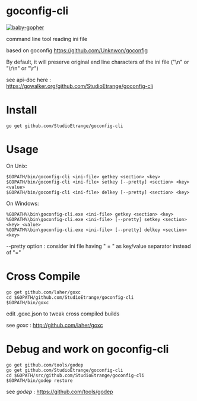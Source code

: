# goconfig-cli

[![baby-gopher](https://raw.github.com/drnic/babygopher-site/gh-pages/images/babygopher-logo-small.png)](http://www.babygopher.org)

command line tool reading ini file

based on goconfig https://github.com/Unknwon/goconfig

By default, it will preserve original end line characters of the ini file ("\n" or "\r\n" or "\r")

see api-doc here : https://gowalker.org/github.com/StudioEtrange/goconfig-cli

# Install

	go get github.com/StudioEtrange/goconfig-cli

# Usage

On Unix:


	$GOPATH/bin/goconfig-cli <ini-file> getkey <section> <key>
	$GOPATH/bin/goconfig-cli <ini-file> setkey [--pretty] <section> <key> <value>
	$GOPATH/bin/goconfig-cli <ini-file> delkey [--pretty] <section> <key> 


On Windows:

	%GOPATH%\bin\goconfig-cli.exe <ini-file> getkey <section> <key>
	%GOPATH%\bin\goconfig-cli.exe <ini-file> [--pretty] setkey <section> <key> <value>
	%GOPATH%\bin\goconfig-cli.exe <ini-file> [--pretty] delkey <section> <key>



--pretty option : consider ini file having " = " as key/value separator instead of "="


# Cross Compile

	go get github.com/laher/goxc
	cd $GOPATH/github.com/StudioEtrange/goconfig-cli
	$GOPATH/bin/goxc

edit .goxc.json to tweak cross compiled builds

see _goxc_ : http://github.com/laher/goxc

# Debug and work on goconfig-cli

	go get github.com/tools/godep
	go get github.com/StudioEtrange/goconfig-cli
	cd $GOPATH/src/github.com/StudioEtrange/goconfig-cli
	$GOPATH/bin/godep restore

see _godep_ : https://github.com/tools/godep



